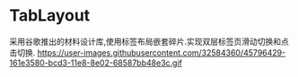 # TabLayout
采用谷歌推出的材料设计库,使用标签布局嵌套碎片.实现双层标签页滑动切换和点击切换.
https://user-images.githubusercontent.com/32584360/45796429-161e3580-bcd3-11e8-8e02-68587bb48e3c.gif
